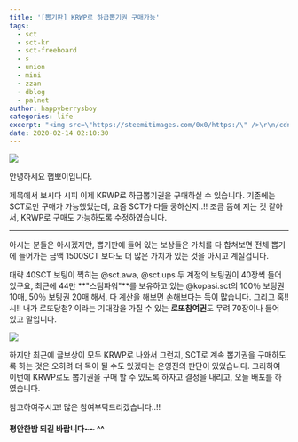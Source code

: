 ```yaml
---
title: '[뽑기판] KRWP로 하급뽑기권 구매가능'
tags:
  - sct
  - sct-kr
  - sct-freeboard
  - s
  - union
  - mini
  - zzan
  - dblog
  - palnet
author: happyberrysboy
categories: life
excerpt: "<img src=\"https://steemitimages.com/0x0/https:/\" />\r\n/cdn.steemitimages.com/DQmeVyCnkva2SjkjT5mk9XPo2BJzbK7szFE1pDqqAHrSBsC/WHALE_TITLE_COLORED_LOW.jpg)    안녕하세요 햅뽀이입니다.    제목에서 보시다 시피 이제 KRWP로 하급뽑기권을 구매하실 수 있습니다.  기존에는 SCT로만 구매가 가능했었는데, 요즘 SCT가 다들 궁하신지....."
date: 2020-02-14 02:10:30
---
```


![](https://steemitimages.com/0x0/https://cdn.steemitimages.com/DQmeVyCnkva2SjkjT5mk9XPo2BJzbK7szFE1pDqqAHrSBsC/WHALE_TITLE_COLORED_LOW.jpg)

안녕하세요 햅뽀이입니다.

제목에서 보시다 시피 이제 KRWP로 하급뽑기권을 구매하실 수 있습니다.
기존에는 SCT로만 구매가 가능했었는데, 요즘 SCT가 다들 궁하신지..!! 조금 뜸해 지는 것 같아서, KRWP로 구매도 가능하도록 수정하였습니다.

___

아시는 분들은 아시겠지만, 뽑기판에 들어 있는 보상들은 가치를 다 합쳐보면 전체 뽑기에 들어가는 금액 1500SCT 보다도 더 많은 가치가 있는 것을 아시고 계실겁니다.

대략 40SCT 보팅이 찍히는 @sct.awa, @sct.ups 두 계정의 보팅권이 40장씩 들어 있구요,
최근에 44만 **"스팀파워"**를 보유하고 있는 @kopasi.sct의 100％ 보팅권 10매, 50％ 보팅권 20매 해서, 다 계산을 해보면 손해보다는 득이 많습니다. 그리고 혹!!시!! 내가 로또당첨? 이라는 기대감을 가질 수 있는 **로또참여권**도 무려 70장이나 들어 있고 말입니다.


![](https://cdn.steemitimages.com/DQmNtyCzpthsCsvRsiWB115iiVAx7aX3ar8x66UNvaup9Zy/image.png)

하지만 최근에 글보상이 모두 KRWP로 나와서 그런지, SCT로 계속 뽑기권을 구매하도록 하는 것은 오히려 더 독이 될 수도 있겠다는 운영진의 판단이 있었습니다.  그리하여 이번에 KRWP로도 뽑기권을 구매 할 수 있도록 하자고 결정을 내리고, 오늘 배포를 하였습니다.

참고하여주시고! 많은 참여부탁드리겠습니다..!!

#### 평안한밤 되길 바랍니다~~ ^^